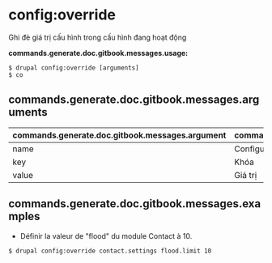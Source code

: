 # config:override
Ghi đè giá trị cấu hình trong cấu hình đang hoạt động

**commands.generate.doc.gitbook.messages.usage:**
```
$ drupal config:override [arguments]
$ co  
```

## commands.generate.doc.gitbook.messages.arguments
commands.generate.doc.gitbook.messages.argument | commands.generate.doc.gitbook.messages.details
---------|-------------
name | Configuration name
key | Khóa
value | Giá trị

## commands.generate.doc.gitbook.messages.examples
* Définir la valeur de "flood" du module Contact à 10.
```
$ drupal config:override contact.settings flood.limit 10
```
